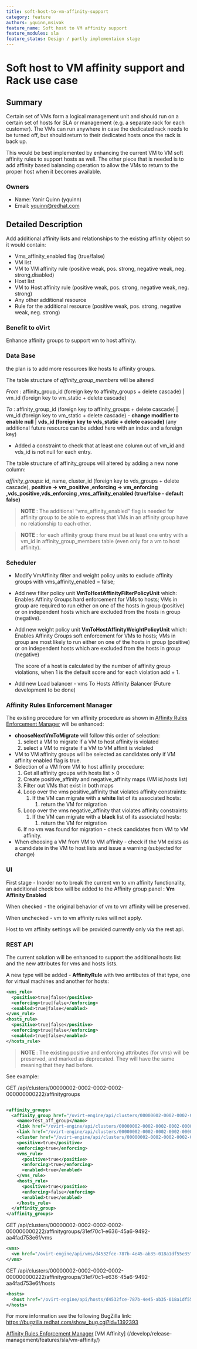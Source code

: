 ```yaml
---
title: soft-host-to-vm-affinity-support
category: feature
authors: yquinn,msivak
feature_name: Soft host to VM affinity support
feature_modules: sla
feature_status: Design / partly implementaion stage
---
```


# Soft host to VM affinity support and Rack use case

## Summary
Certain set of VMs form a logical management unit and should run on a certain set of hosts for SLA or management (e.g. a separate rack for each customer). The VMs can run anywhere in case the dedicated rack needs to be turned off, but should return to their dedicated hosts once the rack is back up.

This would be best implemented by enhancing the current VM to VM soft affinity rules to support hosts as well. The other piece that is needed is to add affinity based balancing operation to allow the VMs to return to the proper host when it becomes available.

### Owners

*   Name: Yanir Quinn (yquinn)
*   Email: <yquinn@redhat.com>
    
## Detailed Description
 
Add additional affinity lists and relationships to the existing affinity object so it would contain:

*   Vms_affinity_enabled flag (true/false)
*   VM list
*   VM to VM affinity rule (positive weak, pos. strong, negative weak, neg. strong,disabled)
*   Host list
*   VM to Host affinity rule (positive weak, pos. strong, negative weak, neg. strong)
*   Any other additional resource
*   Rule for the additional resource (positive weak, pos. strong, negative weak, neg. strong)

### Benefit to oVirt
Enhance affinity groups to support vm to host affinity.

### Data Base

the plan is to add more resources like hosts to affinity groups.

The table structure of *affinity_group_members* will be altered

*From* :  affinity_group_id (foreign key to affinity_groups + delete cascade) |  vm_id (foreign key to vm_static + delete cascade)

*To* :      affinity_group_id (foreign key to affinity_groups + delete cascade) | vm_id (foreign key to vm_static + delete cascade) - **change modifier to enable null**   | **vds_id (foreign key to vds_static + delete cascade)**
(any additional future resource can be added here with an index and a foreign key)

* Added a constraint to check that at least one column out of vm_id and vds_id is not null for each entry.

The table structure of affinity_groups will altered by adding a new none column:

*affinity_groups*: id, name, cluster_id (foreign key to vds_groups + delete cascade), **positive -> vm_positive
,enforcing -> vm_enforcing ,vds_positive,vds_enforcing ,vms_affinity_enabled (true/false  - default false)**

>**NOTE** : The additional “vms_affinity_enabled”  flag is needed for affinity group to be able to express that VMs in an affinity group have no relationship to each other.

>**NOTE** : for each affinity group there must be at least one entry with a vm_id in affinity_group_members table (even only for a vm to host affinity).


### Scheduler
*   Modify VmAffinity filter and weight policy units to exclude affinity groups with vms_affinity_enabled = false;
*   Add new filter policy unit **VmToHostAffinityFilterPolicyUnit** which:
Enables Affinity Groups hard enforcement for VMs to hosts; VMs in group are required to run either on one of the hosts in group (positive) or on independent hosts which are excluded from the hosts in group (negative).                              
*   Add new weight policy unit **VmToHostAffinityWeightPolicyUnit** which:
Enables Affinity Groups soft enforcement for VMs to hosts; VMs in group are most likely to run either on one of the hosts in group (positive) or on independent hosts which are excluded from the hosts in group (negative)

    The score of a host is calculated by the number of affinity group violations, when 1 is the default score
    and for each violation add + 1. 

*   Add new Load balancer - vms To Hosts Affinity Balancer  (Future development to be done) 

### Affinity Rules Enforcement Manager
The existing procedure for vm affinity procedure as shown in [Affinity Rules Enforcement Manager](/develop/release-management/features/affinity-rules-enforcement-manager/) 
will be enhanced:

*   **chooseNextVmToMigrate** will follow this order of selection:
       1. select a VM to migrate if a VM to host affinity is violated 
       2. select a VM to migrate if a VM to VM affinit is violated
*   VM to VM affinity groups will be selected as candidates only if VM affinity enabled flag is true.
*   Selection of a VM from VM to host affinity procedure:
    1. Get all affinity groups with hosts list > 0
    2. Create positive_affinity and negative_affinity maps (VM id,hosts list)
    3. Filter out VMs that exist in both maps
    4. Loop over the vms positive_affinity that violates affinity constraints:
        1. If the VM can migrate with a **white** list of its associated hosts:
            1.  return the VM for migration
    5. Loop over the vms negative_affinity that violates affinity constraints:
        1. If the VM can migrate with a **black** list of its associated hosts:
            1.  return the VM for migration        
     6. If no vm was found for migration - check candidates from VM to VM affinity.   
*   When choosing a VM from VM to VM affinity - check if the VM exists as a candidate in the VM to host lists 
    and issue a warning (subjected for change)
    

### UI
First stage - Inorder no to break the current vm to vm affinity functionality, an additional 
check box will be added to the Affinity group panel : **Vm Affinity Enabled** 

When checked - the original behavior of vm to vm affinity will be preserved.

When unchecked - vm to vm affinity rules will not apply. 

Host to vm affinity settings will be provided currently only via the rest api.

### REST API
The current solution will be enhanced to support the additional hosts list and the new attributes
for vms and hosts lists.

A new type will be added - **AffinityRule** with two arrtibutes of that type,
one for virtual machines and another for hosts:
```xml
<vms_rule>
  <positive>true|false</positive>
  <enforcing>true|false</enforcing>
  <enabled>true|false</enabled>
</vms_rule>
<hosts_rule>
  <positive>true|false</positive>
  <enforcing>true|false</enforcing>
  <enabled>true|false</enabled>
</hosts_rule>
```

>**NOTE** : The existing positive and enforcing attributes (for vms) will be preserved, and marked as deprecated.
They will have the same meaning that they had before.

See example:

GET /api/clusters/00000002-0002-0002-0002-000000000222/affinitygroups

```xml

<affinity_groups>
  <affinity_group href="/ovirt-engine/api/clusters/00000002-0002-0002-0002-000000000222/affinitygroups/31ef70c1-e636-45a6-9492-aa4fad753e6f" id="31ef70c1-e636-45a6-9492-aa4fad753e6f">
    <name>Test_aff_group</name>
    <link href="/ovirt-engine/api/clusters/00000002-0002-0002-0002-000000000222/affinitygroups/31ef70c1-e636-45a6-9492-aa4fad753e6f/vms" rel="vms"/>
    <link href="/ovirt-engine/api/clusters/00000002-0002-0002-0002-000000000222/affinitygroups/31ef70c1-e636-45a6-9492-aa4fad753e6f/vms" rel="hosts"/>
    <cluster href="/ovirt-engine/api/clusters/00000002-0002-0002-0002-000000000222" id="00000002-0002-0002-0002-000000000222"/>     
    <positive>true</positive>
    <enforcing>true</enforcing>
    <vms_rule>
      <positive>true</positive>
      <enforcing>true</enforcing>
      <enabled>true</enabled>
    </vms_rule>
    <hosts_rule>
      <positive>true</positive>
      <enforcing>false</enforcing>
      <enabled>true</enabled>
    </hosts_rule>
  </affinity_group>
</affinity_groups>
```
GET /api/clusters/00000002-0002-0002-0002-000000000222/affinitygroups/31ef70c1-e636-45a6-9492-aa4fad753e6f/vms

```xml
<vms>
  <vm href="/ovirt-engine/api/vms/d4532fce-787b-4e45-ab35-018a1df55e35" id="d4532fce-787b-4e45-ab35-018a1df55e35"/>
</vms>
```

GET /api/clusters/00000002-0002-0002-0002-000000000222/affinitygroups/31ef70c1-e636-45a6-9492-aa4fad753e6f/hosts
```xml
<hosts>
  <host href="/ovirt-engine/api/hosts/d4532fce-787b-4e45-ab35-018a1df55e35" id="d4532fce-787b-4e45-ab35-018a1df55e35"/>
</hosts>
```




For more information see the following BugZilla link:
<https://bugzilla.redhat.com/show_bug.cgi?id=1392393>


[Affinity Rules Enforcement Manager](/develop/release-management/features/affinity-rules-enforcement-manager/) 
[VM Affinity] (/develop/release-management/features/sla/vm-affinity/)
